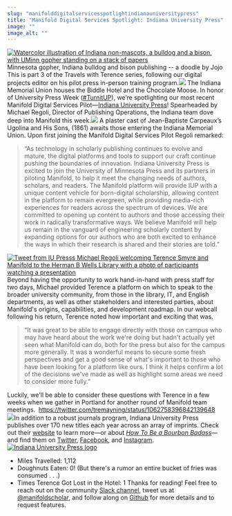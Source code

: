 ```yaml
---
slug: "manifolddigitalservicesspotlightindianauniversitypress"
title: "Manifold Digital Services Spotlight: Indiana University Press"
image: ""
image_alt: ""
---
```




<!--truncate-->

[![Watercolor illustration of Indiana non-mascots, a bulldog and a bison, with UMinn gopher standing on a stack of papers](/img/blog/legacy_wp/2018/11/indiana-225x300.jpg)](/img/blog/legacy_wp/2018/11/indiana.jpg) Minnesota gopher, Indiana bulldog and bison publishing -- a doodle by Jojo This is part 3 of the Travels with Terence series, following our digital projects editor on his pilot press in-person training program.[![](/img/blog/legacy_wp/2018/11/biddle-hotel-300x173.jpg)](/img/blog/legacy_wp/2018/11/biddle-hotel.jpg) The Indiana Memorial Union houses the Biddle Hotel and the Chocolate Moose. In honor of University Press Week ([#TurnitUP](https://twitter.com/search?q=%23TurnItUp&src=tyah)), we’re spotlighting our most recent Manifold Digital Services Pilot—[Indiana University Press](https://www.iupress.indiana.edu/)! Spearheaded by Michael Regoli, Director of Publishing Operations, the Indiana team dove deep into Manifold this week.[![](/img/blog/legacy_wp/2018/11/iu-statue-211x300.jpg)](/img/blog/legacy_wp/2018/11/iu-statue.jpg) A plaster cast of Jean-Baptiste Carpeaux’s Ugolina and His Sons, (1861) awaits those entering the Indiana Memorial Union. Upon first joining the Manifold Digital Services Pilot Regoli remarked:

> “As technology in scholarly publishing continues to evolve and mature, the digital platforms and tools to support our craft continue pushing the boundaries of innovation. Indiana University Press is excited to join the University of Minnesota Press and its partners in piloting Manifold, to help it meet the changing needs of authors, scholars, and readers. The Manifold platform will provide IUP with a unique content vehicle for born-digital scholarship, allowing content in the platform to remain evergreen, while providing media-rich experiences for readers across the spectrum of devices. We are committed to opening up content to authors and those accessing their work in radically transformative ways. We believe Manifold will help us remain in the vanguard of engineering scholarly content by expanding options for our authors who are both excited to enhance the ways in which their research is shared and their stories are told.”

[![Tweet from IU Presss Michael Regoli welcoming Terence Smyre and Manifold to the Herman B Wells Library with a photo of participants watching a presentation](/img/blog/legacy_wp/2018/11/Screen-Shot-2018-11-14-at-2.49.32-PM.png)](https://twitter.com/mr_iupress/status/1062407381332750338)Beyond having the opportunity to work hand-in-hand with press staff for two days, Michael provided Terence a platform on which to speak to the broader university community, from those in the library, IT, and English departments, as well as other stakeholders and interested parties, about Manifold's origins, capabilities, and development roadmap. In our webcall following his return, Terence noted how important and exciting that was.

> “It was great to be able to engage directly with those on campus who may have heard about the work we're doing but hadn't actually yet seen what Manifold can do, both for the press but also for the campus more generally. It was a wonderful means to secure some fresh perspectives and get a good sense of what's important to those who have been looking for a platform like ours. I think it helps confirm a lot of the decisions we've made as well as highlight some areas we need to consider more fully.”

Luckily, we'll be able to consider these questions with Terence in a few weeks when we gather in Portland for another round of Manifold team meetings.&nbsp; https://twitter.com/tremayning/status/1062758396842139648 &nbsp; [![](/img/blog/legacy_wp/2018/11/Screen-Shot-2018-11-16-at-2.15.05-PM.png)](https://twitter.com/Mort_iupress/status/1063085465035829248)In addition to a robust journals program, Indiana University Press publishes over 170 new titles each year across an array of imprints. Check out their [website](https://www.iupress.indiana.edu/) to learn more—or about [_How To Be a Bourbon Badass_](https://redlightningbooks.com/how-be-bourbon-badass)—and find them on [Twitter](https://twitter.com/iupress), [Facebook](https://www.facebook.com/iupress), and [Instagram](https://www.instagram.com/iu.press/).[![Indiana University Press logo](/img/blog/legacy_wp/2018/11/IU_Press_Logo-Michael-Regoli.jpg)](/img/blog/legacy_wp/2018/11/IU_Press_Logo-Michael-Regoli.jpg)
- Miles Travelled: 1,112
- Doughnuts Eaten: 0! (But there's a rumor an entire bucket of fries was consumed . . .)
- Times Terence Got Lost in the Hotel: 1
Thanks for reading! Feel free to reach out on the community [Slack channel](https://manifold-slackin.herokuapp.com/), tweet us at [@manifoldscholar](https://twitter.com/ManifoldScholar), and follow along on [Github](https://github.com/ManifoldScholar/manifold) for more details and to request features. &nbsp;


